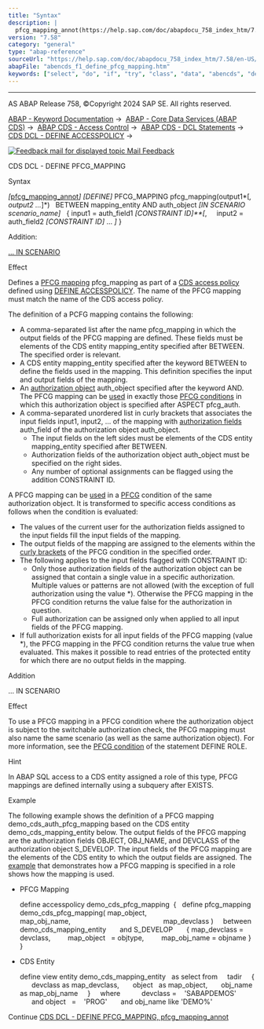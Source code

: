 ```yaml
---
title: "Syntax"
description: |
  pfcg_mapping_annot(https://help.sap.com/doc/abapdocu_758_index_htm/7.58/en-US/abencds_f1_dcl_pm_annotations.htm) DEFINE PFCG_MAPPING pfcg_mapping(output1, output2 ...) BETWEEN mapping_entity AND auth_object IN SCENARIO scenario_name  input1 = auth_field1
version: "7.58"
category: "general"
type: "abap-reference"
sourceUrl: "https://help.sap.com/doc/abapdocu_758_index_htm/7.58/en-US/abencds_f1_define_pfcg_mapping.htm"
abapFile: "abencds_f1_define_pfcg_mapping.htm"
keywords: ["select", "do", "if", "try", "class", "data", "abencds", "define", "pfcg", "mapping"]
---
```


* * *

AS ABAP Release 758, ©Copyright 2024 SAP SE. All rights reserved.

[ABAP - Keyword Documentation](https://help.sap.com/doc/abapdocu_758_index_htm/7.58/en-US/abenabap.htm) →  [ABAP - Core Data Services (ABAP CDS)](https://help.sap.com/doc/abapdocu_758_index_htm/7.58/en-US/abencds.htm) →  [ABAP CDS - Access Control](https://help.sap.com/doc/abapdocu_758_index_htm/7.58/en-US/abencds_access_control.htm) →  [ABAP CDS - DCL Statements](https://help.sap.com/doc/abapdocu_758_index_htm/7.58/en-US/abencds_f1_dcl_syntax.htm) →  [CDS DCL - DEFINE ACCESSPOLICY](https://help.sap.com/doc/abapdocu_758_index_htm/7.58/en-US/abencds_f1_define_accesspolicy.htm) → 

 [![](Mail.gif?object=Mail.gif "Feedback mail for displayed topic") Mail Feedback](mailto:f1_help@sap.com?subject=Feedback%20on%20ABAP%20Documentation&body=Document:%20CDS%20DCL%20-%20DEFINE%20PFCG_MAPPING%2C%20ABENCDS_F1_DEFINE_PFCG_MAPPING%2C%20758%0D%0A%0D%0AError:%0D%0A%0D%0A%0D%0A%0D%0ASuggestion%20for%20improvement:)

CDS DCL - DEFINE PFCG\_MAPPING

Syntax

*\[*[pfcg\_mapping\_annot](https://help.sap.com/doc/abapdocu_758_index_htm/7.58/en-US/abencds_f1_dcl_pm_annotations.htm)*\]*
*\[*DEFINE*\]* PFCG\_MAPPING pfcg\_mapping(output1*\[*, output2 ...*\]*)
  BETWEEN mapping\_entity AND auth\_object *\[*IN SCENARIO scenario\_name*\]*
  { input1 = auth\_field1 *\[*CONSTRAINT ID*\]**\[*,
    input2 = auth\_field2 *\[*CONSTRAINT ID*\]* ... *\]* }

Addition:

[... IN SCENARIO](#!ABAP_ONE_ADD@1@)

Effect

Defines a [PFCG mapping](https://help.sap.com/doc/abapdocu_758_index_htm/7.58/en-US/abencds_pfcg_mapping_glosry.htm "Glossary Entry") pfcg\_mapping as part of a [CDS access policy](https://help.sap.com/doc/abapdocu_758_index_htm/7.58/en-US/abencds_access_policy_glosry.htm "Glossary Entry") defined using [DEFINE ACCESSPOLICY](https://help.sap.com/doc/abapdocu_758_index_htm/7.58/en-US/abencds_f1_define_accesspolicy.htm). The name of the PFCG mapping must match the name of the CDS access policy.

The definition of a PCFG mapping contains the following:

-   A comma-separated list after the name pfcg\_mapping in which the output fields of the PFCG mapping are defined. These fields must be elements of the CDS entity mapping\_entity specified after BETWEEN. The specified order is relevant.
-   A CDS entity mapping\_entity specified after the keyword BETWEEN to define the fields used in the mapping. This definition specifies the input and output fields of the mapping.
-   An [authorization object](https://help.sap.com/doc/abapdocu_758_index_htm/7.58/en-US/abenauthorization_object_glosry.htm "Glossary Entry") auth\_object specified after the keyword AND. The PFCG mapping can be [used](https://help.sap.com/doc/abapdocu_758_index_htm/7.58/en-US/abencds_f1_cond_pfcg_mapping.htm) in exactly those [PFCG conditions](https://help.sap.com/doc/abapdocu_758_index_htm/7.58/en-US/abencds_f1_cond_pfcg.htm) in which this authorization object is specified after ASPECT pfcg\_auth.
-   A comma-separated unordered list in curly brackets that associates the input fields input1, input2, ... of the mapping with [authorization fields](https://help.sap.com/doc/abapdocu_758_index_htm/7.58/en-US/abenauthorization_field_glosry.htm "Glossary Entry") auth\_field of the authorization object auth\_object.
    -   The input fields on the left sides must be elements of the CDS entity mapping\_entity specified after BETWEEN.
    -   Authorization fields of the authorization object auth\_object must be specified on the right sides.
    -   Any number of optional assignments can be flagged using the addition CONSTRAINT ID.

A PFCG mapping can be [used](https://help.sap.com/doc/abapdocu_758_index_htm/7.58/en-US/abencds_f1_cond_pfcg_mapping.htm) in a [PFCG](https://help.sap.com/doc/abapdocu_758_index_htm/7.58/en-US/abencds_f1_cond_pfcg.htm) condition of the same authorization object. It is transformed to specific access conditions as follows when the condition is evaluated:

-   The values of the current user for the authorization fields assigned to the input fields fill the input fields of the mapping.
-   The output fields of the mapping are assigned to the elements within the [curly brackets](https://help.sap.com/doc/abapdocu_758_index_htm/7.58/en-US/abencds_f1_cond_pfcg_mapping.htm) of the PFCG condition in the specified order.
-   The following applies to the input fields flagged with CONSTRAINT ID:
    -   Only those authorization fields of the authorization object can be assigned that contain a single value in a specific authorization. Multiple values or patterns are not allowed (with the exception of full authorization using the value \*). Otherwise the PFCG mapping in the PFCG condition returns the value false for the authorization in question.
    -   Full authorization can be assigned only when applied to all input fields of the PFCG mapping.
-   If full authorization exists for all input fields of the PFCG mapping (value \*), the PFCG mapping in the PFCG condition returns the value true when evaluated. This makes it possible to read entries of the protected entity for which there are no output fields in the mapping.

Addition   

... IN SCENARIO

Effect

To use a PFCG mapping in a PFCG condition where the authorization object is subject to the switchable authorization check, the PFCG mapping must also name the same scenario (as well as the same authorization object). For more information, see the [PFCG condition](https://help.sap.com/doc/abapdocu_758_index_htm/7.58/en-US/abencds_f1_cond_pfcg.htm) of the statement DEFINE ROLE.

Hint

In ABAP SQL access to a CDS entity assigned a role of this type, PFCG mappings are defined internally using a subquery after EXISTS.

Example

The following example shows the definition of a PFCG mapping demo\_cds\_auth\_pfcg\_mapping based on the CDS entity demo\_cds\_mapping\_entity below. The output fields of the PFCG mapping are the authorization fields OBJECT, OBJ\_NAME, and DEVCLASS of the authorization object S\_DEVELOP. The input fields of the PFCG mapping are the elements of the CDS entity to which the output fields are assigned. The [example](https://help.sap.com/doc/abapdocu_758_index_htm/7.58/en-US/abencds_f1_cond_pfcg_mapping.htm) that demonstrates how a PFCG mapping is specified in a role shows how the mapping is used.

-   PFCG Mapping
    
    define accesspolicy demo\_cds\_pfcg\_mapping  {
      define pfcg\_mapping demo\_cds\_pfcg\_mapping( map\_object,  
                                                 map\_obj\_name,  
                                                 map\_devclass )
        between demo\_cds\_mapping\_entity
          and S\_DEVELOP
          { map\_devclass = devclass,
            map\_object   = objtype,
            map\_obj\_name = objname } }
    
-   CDS Entity
    
    define view entity demo\_cds\_mapping\_entity
      as select from
        tadir
        {
          devclass as map\_devclass,
          object   as map\_object,
          obj\_name as map\_obj\_name
        }
        where
              devclass =    'SABAPDEMOS'
          and object   =    'PROG'
          and obj\_name like 'DEMO%'
    

Continue
[CDS DCL - DEFINE PFCG\_MAPPING, pfcg\_mapping\_annot](https://help.sap.com/doc/abapdocu_758_index_htm/7.58/en-US/abencds_f1_dcl_pm_annotations.htm)